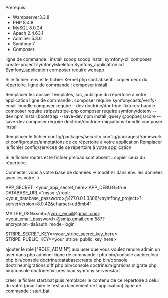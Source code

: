 Prérequis :
 - Wampserver3.3.8
  - PHP 8.4.8
  - MySQL 8.0.24
  - Apach 2.4.63.1
  - Adminer 5.3.0
 - Symfony 7
 - Composer

ligne de commande :
 install scoop 
 scoop install symfony-cli
 composer create-project symfony/skeleton Symfony_application
 cd Symfony_application
 composer require webapp

 Si le fichier .env et le fichier Kernel.php sont absent :
copier ceux du répertoire. 
ligne de commande :
 composer install

Remplacer les dossier templates, src, publique du répertoire à votre application
ligne de commande :
 composer require symfonycasts/verify-email-bundle
 composer require --dev doctrine/doctrine-fixtures-bundle
 composer require stripe/stripe-php
 composer require symfony/dotenv --dev
 npm install bootstrap --save-dev
 npm install jquery @popperjs/core --save-dev
 composer require doctrine/doctrine-migrations-bundle
 composer install

Remplacer le fichier config/packages/security config/packages/framework et config/routes/annotations de ce répertoire à votre application
Remplacer le fichier config/services de ce répertoire à votre application

Si le fichier routes et le fichier preload sont absent :
copier ceux du répertoire. 

Connecter vous à votre base de données -> modifier dans env. les données avec les votre ->

APP_SECRET=<your_app_secret_here>
APP_DEBUG=true
DATABASE_URL="mysql://root:<your_database_password>@127.0.0.1:3306/<symfony_project>?serverVersion=8.0.42&charset=utf8mb4"

MAILER_DSN=smtp://<your_email@gmail.com>:<your_email_password>@smtp.gmail.com:587?encryption=tls&auth_mode=login

STRIPE_SECRET_KEY=<your_stripe_secret_key_here>
STRIPE_PUBLIC_KEY=<your_stripe_public_key_here>

ajouter le role ["ROLE_ADMIN"] aux user que vous voulez rendre admin un user dans php adminer 
ligne de commande :
 php bin/console cache:clear
 php bin/console doctrine:database:create
 php bin/console doctrine:migrations:diff
 php bin/console doctrine:migrations:migrate
  php bin/console doctrine:fixtures:load
 symfony server:start

créer le fichier start.bat puis remplacer le contenu de ce répertoire à celui du votre (pour faire le test au lancement de l'application)
ligne de commande :
 start.bat
